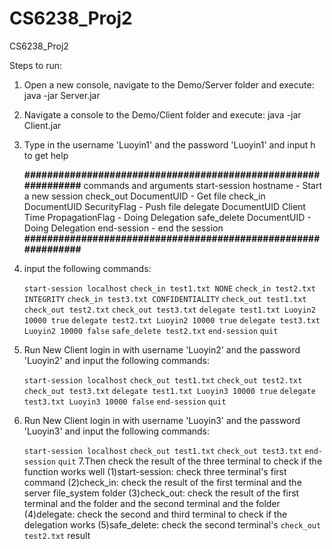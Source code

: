 # CS6238_Proj2
CS6238_Proj2

Steps to run:
1. Open a new console, navigate to the Demo/Server folder and execute: java -jar Server.jar
2. Navigate a console to the Demo/Client folder and execute: java -jar Client.jar
3. Type in the username 'Luoyin1' and the password 'Luoyin1' and input h to get help

    **##############################################################**
    commands and arguments 
    start-session hostname                                   - Start a new session
    check_out DocumentUID                                    - Get file
    check_in DocumentUID SecurityFlag                        - Push file
    delegate DocumentUID Client Time PropagationFlag         - Doing Delegation
    safe_delete DocumentUID                                  - Doing Delegation
    end-session                                              - end the session
    **##############################################################**
4. input the following commands:

    `start-session localhost`
    `check_in test1.txt NONE`
    `check_in test2.txt INTEGRITY`
    `check_in test3.txt CONFIDENTIALITY`
    `check_out test1.txt`
    `check_out test2.txt` 
    `check_out test3.txt` 
    `delegate test1.txt Luoyin2 10000 true`
    `delegate test2.txt Luoyin2 10000 true`
    `delegate test3.txt Luoyin2 10000 false`
    `safe_delete test2.txt`
    `end-session`
    `quit`
5. Run New Client login in with username 'Luoyin2' and the password 'Luoyin2' and input the following commands:

    `start-session localhost`
    `check_out test1.txt`
    `check_out test2.txt` 
    `check_out test3.txt`
    `delegate test1.txt Luoyin3 10000 true`
    `delegate test3.txt Luoyin3 10000 false`
    `end-session`
    `quit`
6. Run New Client login in with username 'Luoyin3' and the password 'Luoyin3' and input the following commands:

    `start-session localhost`
    `check_out test1.txt`
    `check_out test3.txt`
    `end-session`
    `quit`
7.Then check the result of the three terminal to check if the function works well
    (1)start-session: check three terminal's first command
    (2)check_in: check the result of the first terminal and the server file_system folder 
    (3)check_out: check the result of the first terminal and the folder and the second terminal and the folder
    (4)delegate: check the second and third terminal to check if the delegation works
    (5)safe_delete: check the second terminal's `check_out test2.txt` result